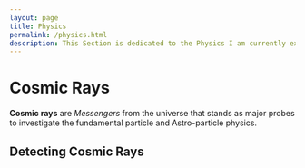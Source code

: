 ```yaml
---
layout: page
title: Physics 
permalink: /physics.html
description: This Section is dedicated to the Physics I am currently exploring via my PhD Research.
---
```


# Cosmic Rays 

**Cosmic rays** are *Messengers* from the universe that stands as major probes to investigate the fundamental particle and Astro-particle physics.

## Detecting Cosmic Rays

